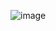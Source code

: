 ![image](https://user-images.githubusercontent.com/100144278/228973385-a7fe7e0a-f1c6-45bb-8471-db2891346a8d.png)
